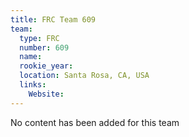 ```yaml
---
title: FRC Team 609
team:
  type: FRC
  number: 609
  name: 
  rookie_year: 
  location: Santa Rosa, CA, USA
  links:
    Website: 
---
```

No content has been added for this team